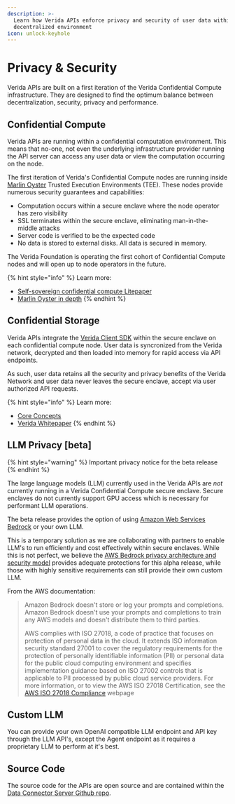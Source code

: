```yaml
---
description: >-
  Learn how Verida APIs enforce privacy and security of user data within a
  decentralized environment
icon: unlock-keyhole
---
```


# Privacy & Security

Verida APIs are built on a first iteration of the Verida Confidential Compute infrastructure. They are designed to find the optimum balance between decentralization, security, privacy and performance.

## Confidential Compute

Verida APIs are running within a confidential computation environment. This means that no-one, not even the underlying infrastructure provider running the API server can access any user data or view the computation occurring on the node.

The first iteration of Verida's Confidential Compute nodes are running inside [Marlin Oyster](https://www.marlin.org/oyster) Trusted Execution Environments (TEE). These nodes provide numerous security guarantees and capabilities:

* Computation occurs within a secure enclave where the node operator has zero visibility
* SSL terminates within the secure enclave, eliminating man-in-the-middle attacks
* Server code is verified to be the expected code
* No data is stored to external disks. All data is secured in memory.

The Verida Foundation is operating the first cohort of Confidential Compute nodes and will open up to node operators in the future.

{% hint style="info" %}
Learn more:

* [Self-sovereign confidential compute Litepaper](https://cdn.prod.website-files.com/669e543b029da50b2d46c454/66fefa6b2170e851c66166e8_Verida%20Technical%20Litepaper_%20Self-Sovereign%20Confidential%20Compute%20to%20Secure%20Private%20AI.pdf)
* [Marlin Oyster in depth](https://docs.marlin.org/learn/oyster/introduction)
{% endhint %}

## Confidential Storage

Verida APIs integrate the [Verida Client SDK](broken-reference) within the secure enclave on each confidential compute node. User data is syncronized from the Verida network, decrypted and then loaded into memory for rapid access via API endpoints.

As such, user data retains all the security and privacy benefits of the Verida Network and user data never leaves the secure enclave, accept via user authorized API requests.

{% hint style="info" %}
Learn more:

* [Core Concepts](broken-reference)
* [Verida Whitepaper](broken-reference)
{% endhint %}

## LLM Privacy \[beta]

{% hint style="warning" %}
Important privacy notice for the beta release
{% endhint %}

The large language models (LLM) currently used in the Verida APIs are _not_ currently running in a Verida Confidential Compute secure enclave. Secure enclaves do not currently support GPU access which is necessary for performant LLM operations.

The beta release provides the option of using [Amazon Web Services Bedrock](https://aws.amazon.com/bedrock/) or your own LLM.

This is a temporary solution as we are collaborating with partners to enable LLM's to run efficiently and cost effectively within secure enclaves. While this is not perfect, we believe the [AWS Bedrock privacy architecture and security model](https://aws.amazon.com/bedrock/security-compliance/) provides adequate protections for this alpha release, while those with highly sensitive requirements can still provide their own custom LLM.

From the AWS documentation:

> Amazon Bedrock doesn't store or log your prompts and completions. Amazon Bedrock doesn't use your prompts and completions to train any AWS models and doesn't distribute them to third parties.
>
> AWS complies with ISO 27018, a code of practice that focuses on protection of personal data in the cloud. It extends ISO information security standard 27001 to cover the regulatory requirements for the protection of personally identifiable information (PII) or personal data for the public cloud computing environment and specifies implementation guidance based on ISO 27002 controls that is applicable to PII processed by public cloud service providers. For more information, or to view the AWS ISO 27018 Certification, see the [AWS ISO 27018 Compliance](https://aws.amazon.com/compliance/iso-27018-faqs/) webpage

## Custom LLM

You can provide your own OpenAI compatible LLM endpoint and API key through the LLM API's, except the Agent endpoint as it requires a proprietary LLM to perform at it's best.

## Source Code

The source code for the APIs are open source and are contained within the [Data Connector Server Github repo](https://github.com/verida/data-connector-server).
